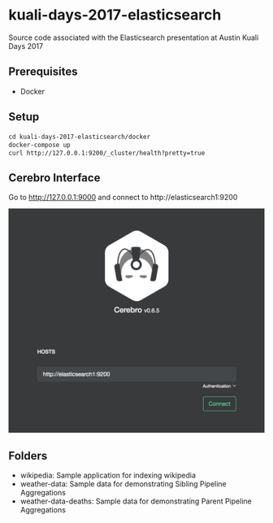 # kuali-days-2017-elasticsearch

Source code associated with the Elasticsearch presentation at Austin Kuali Days 2017

## Prerequisites

- Docker

## Setup

```git clone git@github.com:kldavis4/kuali-days-2017-elasticsearch.git
cd kuali-days-2017-elasticsearch/docker
docker-compose up
curl http://127.0.0.1:9200/_cluster/health?pretty=true
```

## Cerebro Interface

Go to http://127.0.0.1:9000 and connect to http://elasticsearch1:9200

![Cerebro Login](https://github.com/kldavis4/kuali-days-2017-elasticsearch/raw/master/cerebro.png "Cerebro Login")

## Folders

- wikipedia: Sample application for indexing wikipedia
- weather-data: Sample data for demonstrating Sibling Pipeline Aggregations
- weather-data-deaths: Sample data for demonstrating Parent Pipeline Aggregations
